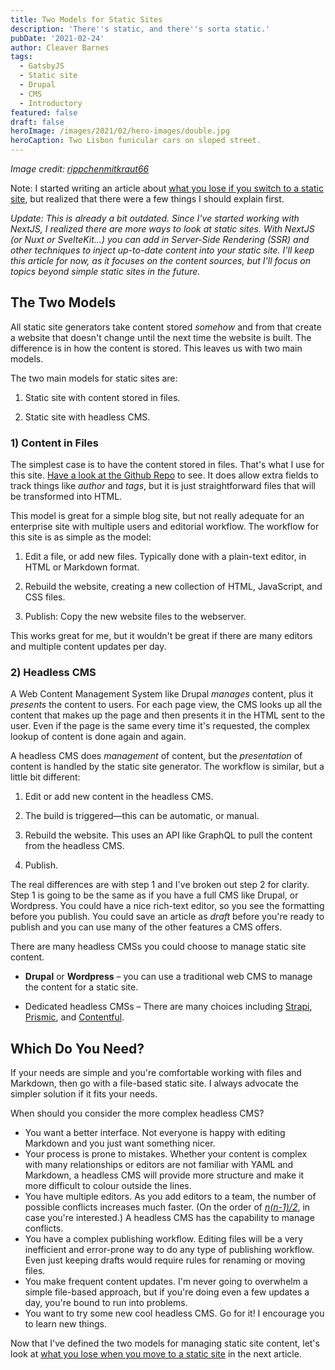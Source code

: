 ```yaml
---
title: Two Models for Static Sites
description: 'There''s static, and there''s sorta static.'
pubDate: '2021-02-24'
author: Cleaver Barnes
tags:
  - GatsbyJS
  - Static site
  - Drupal
  - CMS
  - Introductory
featured: false
draft: false
heroImage: /images/2021/02/hero-images/double.jpg
heroCaption: Two Lisbon funicular cars on sloped street.
---
```

*Image credit: [rippchenmitkraut66](https://flic.kr/p/28BpNZN)*

Note: I started writing an article about [what you lose if you switch to a static site](/blog/what-do-you-lose-static-site), but realized that there were a few things I should explain first.

*Update: This is already a bit outdated. Since I've started working with NextJS, I realized there are more ways to look at static sites. With NextJS (or Nuxt or SvelteKit...) you can add in Server-Side Rendering (SSR) and other techniques to inject up-to-date content into your static site. I'll keep this article for now, as it focuses on the content sources, but I'll focus on topics beyond simple static sites in the future.*

## The Two Models

All static site generators take content stored _somehow_ and from that create a website that doesn't change until the next time the website is built. The difference is in how the content is stored. This leaves us with two main models.

The two main models for static sites are:

1. Static site with content stored in files.

2. Static site with headless CMS.

### 1) Content in Files

The simplest case is to have the content stored in files. That's what I use for this site. [Have a look at the Github Repo](https://github.com/cleaver/cleaver-gatsby/tree/main/content) to see. It does allow extra fields to track things like _author_ and _tags_, but it is just straightforward files that will be transformed into HTML.

This model is great for a simple blog site, but not really adequate for an enterprise site with multiple users and editorial workflow. The workflow for this site is as simple as the model:

1. Edit a file, or add new files. Typically done with a plain-text editor, in HTML or Markdown format.

2. Rebuild the website, creating a new collection of HTML, JavaScript, and CSS files.

3. Publish: Copy the new website files to the webserver.

This works great for me, but it wouldn't be great if there are many editors and multiple content updates per day.

### 2) Headless CMS

A Web Content Management System like Drupal *manages* content, plus it *presents* the content to users. For each page view, the CMS looks up all the content that makes up the page and then presents it in the HTML sent to the user. Even if the page is the same every time it's requested, the complex lookup of content is done again and again.

A headless CMS does *management* of content, but the *presentation* of content is handled by the static site generator. The workflow is similar, but a little bit different:

1. Edit or add new content in the headless CMS.

2. The build is triggered—this can be automatic, or manual.

3. Rebuild the website. This uses an API like GraphQL to pull the content from the headless CMS.

4. Publish.

The real differences are with step 1 and I've broken out step 2 for clarity. Step 1 is going to be the same as if you have a full CMS like Drupal, or Wordpress. You could have a nice rich-text editor, so you see the formatting before you publish. You could save an article as *draft* before you're ready to publish and you can use many of the other features a CMS offers.

There are many headless CMSs you could choose to manage static site content.

- **Drupal** or **Wordpress** – you can use a traditional web CMS to manage the content for a static site.

- Dedicated headless CMSs – There are many choices including [Strapi](https://github.com/strapi/strapi), [Prismic](https://prismic.io/), and [Contentful](https://www.contentful.com/).

## Which Do You Need?

If your needs are simple and you're comfortable working with files and Markdown, then go with a file-based static site. I always advocate the simpler solution if it fits your needs.

When should you consider the more complex headless CMS?

- You want a better interface. Not everyone is happy with editing Markdown and you just want something nicer.
- Your process is prone to mistakes. Whether your content is complex with many relationships or editors are not familiar with YAML and Markdown, a headless CMS will provide more structure and make it more difficult to colour outside the lines.
- You have multiple editors. As you add editors to a team, the number of possible conflicts increases much faster. (On the order of [*n(n-1)/2*](https://en.wikipedia.org/wiki/Complete_graph), in case you're interested.) A headless CMS has the capability to manage conflicts.
- You have a complex publishing workflow. Editing files will be a very inefficient and error-prone way to do any type of publishing workflow. Even just keeping drafts would require rules for renaming or moving files.
- You make frequent content updates. I'm never going to overwhelm a simple file-based approach, but if you're doing even a few updates a day, you're bound to run into problems.
- You want to try some new cool headless CMS. Go for it! I encourage you to learn new things.

Now that I've defined the two models for managing static site content, let's look at [what you lose when you move to a static site](/blog/what-do-you-lose-static-site) in the next article.
